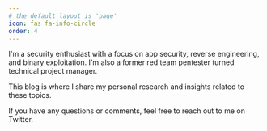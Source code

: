 ```yaml
---
# the default layout is 'page'
icon: fas fa-info-circle
order: 4
---
```


I'm a security enthusiast with a focus on app security, reverse engineering, and binary exploitation. I'm also a former red team pentester turned technical project manager.  

This blog is where I share my personal research and insights related to these topics.

If you have any questions or comments, feel free to reach out to me on Twitter.